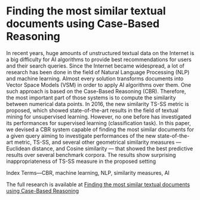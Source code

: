# Finding the most similar textual documents using Case-Based Reasoning

In recent years, huge amounts of unstructured textual data on the Internet is a big difficulty for AI algorithms to provide best recommendations for users and their search queries. Since the Internet became widespread, a lot of research has been done in the field of Natural Language Processing (NLP) and machine learning. Almost every solution transforms documents into Vector Space Models (VSM) in order to apply AI algorithms over them. One such approach is based on the Case-Based Reasoning (CBR). Therefore, the most important part of those systems is to compute the similarity between numerical data points. In 2016, the new similarity TS-SS metric is proposed, which showed state-of-the-art results in the field of textual mining for unsupervised learning. However, no one before has investigated its performances for supervised learning (classification task). In this paper, we devised a CBR system capable of finding the most similar documents for a given query aiming to investigate performances of the new state-of-the-art metric, TS-SS, and several other geometrical similarity measures — Euclidean distance, and Cosine similarity — that showed the best predictive results over several benchmark corpora. The results show surprising inappropriateness of TS-SS measure in the proposed setting

Index Terms—CBR, machine learning, NLP, similarity measures, AI

The full research is available at [Finding the most similar textual documents using Case-Based Reasoning](https://github.com/Maki94/IntSys/blob/master/Paper___Finding_the_most_similar_textual_documents_using_Case_Based_Reasoning.pdf)
